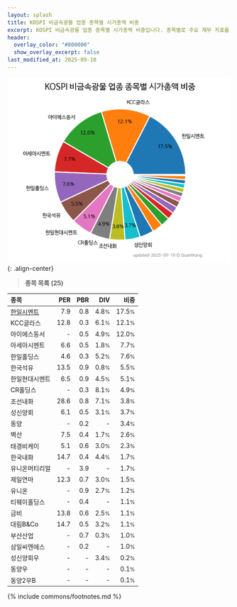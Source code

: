 ```yaml
---
layout: splash
title: KOSPI 비금속광물 업종 종목별 시가총액 비중
excerpt: KOSPI 비금속광물 업종 종목별 시가총액 비중입니다. 종목별로 주요 재무 지표를 함께 표시합니다.
header:
  overlay_color: "#800000"
  show_overlay_excerpt: false
last_modified_at: 2025-09-10
---
```



![KOSPI 비금속광물 업종 종목별 시가총액 비중](/stats/sector/images/kospi_업종_비금속광물_종목.png){: .align-center}


> **종목 목록 (25)**<a id="list"></a>

| **종목** | **PER** | **PBR** | **DIV** | **비중** |
| :------- | ------: | ------: | ------: | -------: |
| [한일시멘트](/300720/) | 7.9 | 0.8 | 4.8<small>%</small> | 17.5<small>%</small> |
| KCC글라스 | 12.8 | 0.3 | 6.1<small>%</small> | 12.1<small>%</small> |
| 아이에스동서 | - | 0.5 | 4.9<small>%</small> | 12.0<small>%</small> |
| 아세아시멘트 | 6.6 | 0.5 | 1.8<small>%</small> | 7.7<small>%</small> |
| 한일홀딩스 | 4.6 | 0.3 | 5.2<small>%</small> | 7.6<small>%</small> |
| 한국석유 | 13.5 | 0.9 | 0.8<small>%</small> | 5.5<small>%</small> |
| 한일현대시멘트 | 6.5 | 0.9 | 4.5<small>%</small> | 5.1<small>%</small> |
| CR홀딩스 | - | 0.3 | 8.1<small>%</small> | 4.9<small>%</small> |
| 조선내화 | 28.6 | 0.8 | 7.1<small>%</small> | 3.8<small>%</small> |
| 성신양회 | 6.1 | 0.5 | 3.1<small>%</small> | 3.7<small>%</small> |
| 동양 | - | 0.2 | - | 3.4<small>%</small> |
| 벽산 | 7.5 | 0.4 | 1.7<small>%</small> | 2.6<small>%</small> |
| 태경비케이 | 5.1 | 0.6 | 3.0<small>%</small> | 2.3<small>%</small> |
| 한국내화 | 14.7 | 0.4 | 4.4<small>%</small> | 1.7<small>%</small> |
| 유니온머티리얼 | - | 3.9 | - | 1.7<small>%</small> |
| 제일연마 | 12.3 | 0.7 | 3.0<small>%</small> | 1.5<small>%</small> |
| 유니온 | - | 0.9 | 2.7<small>%</small> | 1.2<small>%</small> |
| 티웨이홀딩스 | - | 0.4 | - | 1.1<small>%</small> |
| 금비 | 13.8 | 0.6 | 2.5<small>%</small> | 1.1<small>%</small> |
| 대림B&Co | 14.7 | 0.5 | 3.2<small>%</small> | 1.1<small>%</small> |
| 부산산업 | - | 0.7 | 0.3<small>%</small> | 1.0<small>%</small> |
| 삼일씨엔에스 | - | 0.2 | - | 1.0<small>%</small> |
| 성신양회우 | - | - | 3.4<small>%</small> | 0.2<small>%</small> |
| 동양우 | - | - | - | 0.1<small>%</small> |
| 동양2우B | - | - | - | 0.1<small>%</small> |

{% include commons/footnotes.md %}